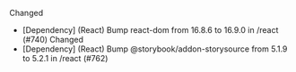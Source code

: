 Changed
- [Dependency] (React) Bump react-dom from 16.8.6 to 16.9.0 in /react (#740)
Changed
- [Dependency] (React) Bump @storybook/addon-storysource from 5.1.9 to 5.2.1 in /react (#762)
